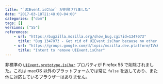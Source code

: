 ```yaml
---
title: "`UIEvent.isChar` が削除されました"
date: "2017-03-18T21:48:00-04:00"
categories: ["dom"]
tags: []
versions: ["55"]
references:
    - url: "https://bugzilla.mozilla.org/show_bug.cgi?id=1347073"
      title: "Bug 1347073 - Get rid of UIEvent.isChar because no other browsers support it"
    - url: "https://groups.google.com/d/topic/mozilla.dev.platform/IVcGOOeOThw/discussion"
      title: "Intent to remove UIEvent.isChar"
---
```

非標準の [`UIEvent.prototype.isChar`](https://developer.mozilla.org/docs/Web/API/UIEvent/isChar) プロパティが Firefox 55 で削除されました。これは macOS 以外のプラットフォームでは常に `false` を返しており、また他に対応しているブラウザーはありません。
